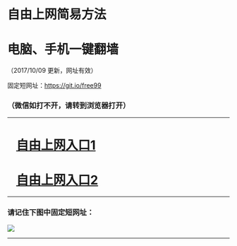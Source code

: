 ﻿# 自由上网简易方法

# 电脑、手机一键翻墙

（2017/10/09 更新，网址有效）

固定短网址：https://git.io/free99

### （微信如打不开，请转到浏览器打开）


***





# &nbsp;&nbsp; <a href="http://ft2151225912.fwq-tz-1001.info/fwqtz01.html?t=100900128858 " target="_blank">自由上网入口1</a>
# &nbsp;&nbsp; <a href="http://ft2007523300.fwq-tz-1002.info/fwqtz02.html?t=10090017070 " target="_blank">自由上网入口2</a>
***

### 请记住下图中固定短网址：

<img src="https://s3-us-west-2.amazonaws.com/fwq-1001/yjfq-20170905okok.png" /> 


***

